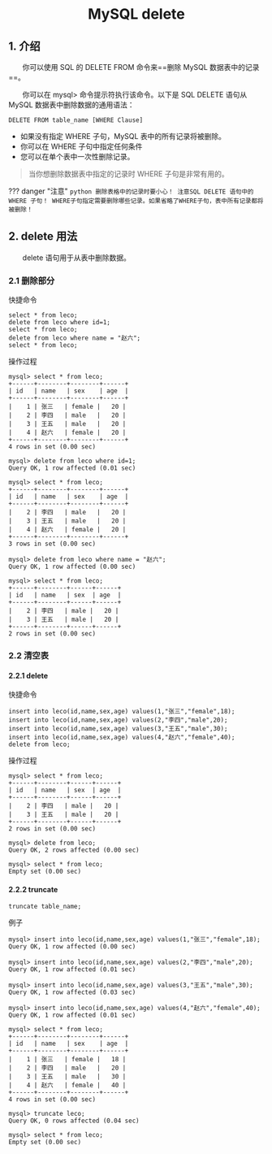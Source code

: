 <center><h1> MySQL delete </h1></center>

## 1. 介绍

&#160; &#160; &#160; &#160;你可以使用 SQL 的 DELETE FROM 命令来==删除 MySQL 数据表中的记录==。

&#160; &#160; &#160; &#160;你可以在 mysql> 命令提示符执行该命令。以下是 SQL DELETE 语句从 MySQL 数据表中删除数据的通用语法：

```
DELETE FROM table_name [WHERE Clause]
```

- 如果没有指定 WHERE 子句，MySQL 表中的所有记录将被删除。
- 你可以在 WHERE 子句中指定任何条件
- 您可以在单个表中一次性删除记录。

> 当你想删除数据表中指定的记录时 WHERE 子句是非常有用的。

??? danger "注意"
    ```python
    删除表格中的记录时要小心！
    注意SQL DELETE 语句中的 WHERE 子句！
    WHERE子句指定需要删除哪些记录。如果省略了WHERE子句，表中所有记录都将被删除！
    ```


## 2. delete 用法

&#160; &#160; &#160; &#160;delete 语句用于从表中删除数据。

### 2.1 删除部分
快捷命令

```
select * from leco;
delete from leco where id=1;
select * from leco;
delete from leco where name = "赵六";
select * from leco;
```
操作过程

```
mysql> select * from leco;
+------+--------+--------+------+
| id   | name   | sex    | age  |
+------+--------+--------+------+
|    1 | 张三   | female |   20 |
|    2 | 李四   | male   |   20 |
|    3 | 王五   | male   |   20 |
|    4 | 赵六   | female |   20 |
+------+--------+--------+------+
4 rows in set (0.00 sec)

mysql> delete from leco where id=1;
Query OK, 1 row affected (0.01 sec)

mysql> select * from leco;
+------+--------+--------+------+
| id   | name   | sex    | age  |
+------+--------+--------+------+
|    2 | 李四   | male   |   20 |
|    3 | 王五   | male   |   20 |
|    4 | 赵六   | female |   20 |
+------+--------+--------+------+
3 rows in set (0.00 sec)

mysql> delete from leco where name = "赵六";
Query OK, 1 row affected (0.00 sec)

mysql> select * from leco;
+------+--------+------+------+
| id   | name   | sex  | age  |
+------+--------+------+------+
|    2 | 李四   | male |   20 |
|    3 | 王五   | male |   20 |
+------+--------+------+------+
2 rows in set (0.00 sec)
```



### 2.2 清空表
#### 2.2.1 delete

快捷命令
```
insert into leco(id,name,sex,age) values(1,"张三","female",18);
insert into leco(id,name,sex,age) values(2,"李四","male",20);
insert into leco(id,name,sex,age) values(3,"王五","male",30);
insert into leco(id,name,sex,age) values(4,"赵六","female",40);
delete from leco;
```
操作过程
```
mysql> select * from leco;
+------+--------+------+------+
| id   | name   | sex  | age  |
+------+--------+------+------+
|    2 | 李四   | male |   20 |
|    3 | 王五   | male |   20 |
+------+--------+------+------+
2 rows in set (0.00 sec)

mysql> delete from leco;
Query OK, 2 rows affected (0.00 sec)

mysql> select * from leco;
Empty set (0.00 sec)

```


#### 2.2.2  truncate

```
truncate table_name;
```
例子

```
mysql> insert into leco(id,name,sex,age) values(1,"张三","female",18);
Query OK, 1 row affected (0.00 sec)

mysql> insert into leco(id,name,sex,age) values(2,"李四","male",20);
Query OK, 1 row affected (0.01 sec)

mysql> insert into leco(id,name,sex,age) values(3,"王五","male",30);
Query OK, 1 row affected (0.03 sec)

mysql> insert into leco(id,name,sex,age) values(4,"赵六","female",40);
Query OK, 1 row affected (0.01 sec)

mysql> select * from leco;
+------+--------+--------+------+
| id   | name   | sex    | age  |
+------+--------+--------+------+
|    1 | 张三   | female |   18 |
|    2 | 李四   | male   |   20 |
|    3 | 王五   | male   |   30 |
|    4 | 赵六   | female |   40 |
+------+--------+--------+------+
4 rows in set (0.00 sec)

mysql> truncate leco;
Query OK, 0 rows affected (0.04 sec)

mysql> select * from leco;
Empty set (0.00 sec)
```
